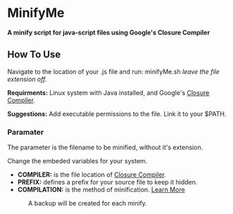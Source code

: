 <h1>MinifyMe</h1>
<strong>A minify script for java-script files using Google's Closure Compiler</strong>

<h2>How To Use</h2>
<p>Navigate to the location of your .js file and run:  minifyMe.sh <filename> <em>leave the file extension off.</em></p>

<p><strong>Requirments:</strong> Linux system with Java installed, and Google's <a target="_blank" href="https://developers.google.com/closure/compiler/">Closure Compiler</a>.</p>
<p><strong>Suggestions:</strong> Add executable permissions to the file. Link it to your $PATH.</p>

<h3>Paramater</h3>
<p>The parameter is the filename to be minified, without it's extension.</p>

<p>Change the embeded variables for your system.</p>
<ul>
<li><strong>COMPILER:</strong> is the file location of <a target="_blank" href="https://developers.google.com/closure/compiler/">Closure Compiler</a>.</li>
<li><strong>PREFIX:</strong> defines a prefix for your source file to keep it hidden.</li>
<li><strong>COMPILATION:</strong> is the method of minification. <a target="_blank" href="https://developers.google.com/closure/compiler/docs/compilation_levels">Learn More</a></li>
<ul>

<p>A backup will be created for each minify.</p>
